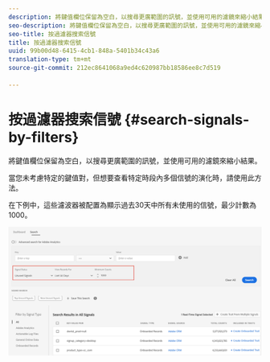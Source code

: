 ```yaml
---
description: 將鍵值欄位保留為空白，以搜尋更廣範圍的訊號，並使用可用的濾鏡來縮小結果。
seo-description: 將鍵值欄位保留為空白，以搜尋更廣範圍的訊號，並使用可用的濾鏡來縮小結果。
seo-title: 按過濾器搜索信號
title: 按過濾器搜索信號
uuid: 99b00d48-6415-4cb1-848a-5401b34c43a6
translation-type: tm+mt
source-git-commit: 212ec8641068a9ed4c620987bb18586ee8c7d519

---
```



# 按過濾器搜索信號 {#search-signals-by-filters}

將鍵值欄位保留為空白，以搜尋更廣範圍的訊號，並使用可用的濾鏡來縮小結果。

當您未考慮特定的鍵值對，但想要查看特定時段內多個信號的演化時，請使用此方法。

在下例中，這些濾波器被配置為顯示過去30天中所有未使用的信號，最少計數為1000。

![](assets/signals-search-filters.png)